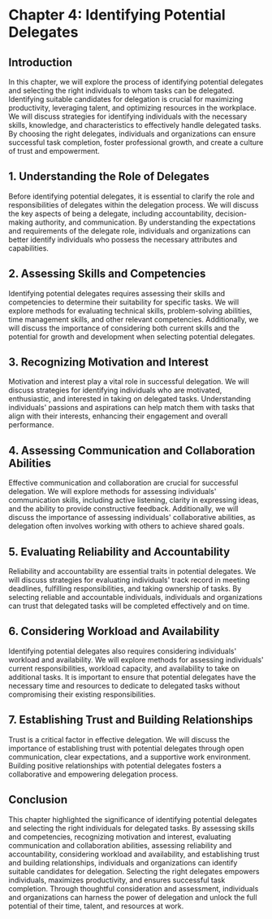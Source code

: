 Chapter 4: Identifying Potential Delegates
==========================================

**Introduction**
----------------

In this chapter, we will explore the process of identifying potential delegates and selecting the right individuals to whom tasks can be delegated. Identifying suitable candidates for delegation is crucial for maximizing productivity, leveraging talent, and optimizing resources in the workplace. We will discuss strategies for identifying individuals with the necessary skills, knowledge, and characteristics to effectively handle delegated tasks. By choosing the right delegates, individuals and organizations can ensure successful task completion, foster professional growth, and create a culture of trust and empowerment.

**1. Understanding the Role of Delegates**
------------------------------------------

Before identifying potential delegates, it is essential to clarify the role and responsibilities of delegates within the delegation process. We will discuss the key aspects of being a delegate, including accountability, decision-making authority, and communication. By understanding the expectations and requirements of the delegate role, individuals and organizations can better identify individuals who possess the necessary attributes and capabilities.

**2. Assessing Skills and Competencies**
----------------------------------------

Identifying potential delegates requires assessing their skills and competencies to determine their suitability for specific tasks. We will explore methods for evaluating technical skills, problem-solving abilities, time management skills, and other relevant competencies. Additionally, we will discuss the importance of considering both current skills and the potential for growth and development when selecting potential delegates.

**3. Recognizing Motivation and Interest**
------------------------------------------

Motivation and interest play a vital role in successful delegation. We will discuss strategies for identifying individuals who are motivated, enthusiastic, and interested in taking on delegated tasks. Understanding individuals' passions and aspirations can help match them with tasks that align with their interests, enhancing their engagement and overall performance.

**4. Assessing Communication and Collaboration Abilities**
----------------------------------------------------------

Effective communication and collaboration are crucial for successful delegation. We will explore methods for assessing individuals' communication skills, including active listening, clarity in expressing ideas, and the ability to provide constructive feedback. Additionally, we will discuss the importance of assessing individuals' collaborative abilities, as delegation often involves working with others to achieve shared goals.

**5. Evaluating Reliability and Accountability**
------------------------------------------------

Reliability and accountability are essential traits in potential delegates. We will discuss strategies for evaluating individuals' track record in meeting deadlines, fulfilling responsibilities, and taking ownership of tasks. By selecting reliable and accountable individuals, individuals and organizations can trust that delegated tasks will be completed effectively and on time.

**6. Considering Workload and Availability**
--------------------------------------------

Identifying potential delegates also requires considering individuals' workload and availability. We will explore methods for assessing individuals' current responsibilities, workload capacity, and availability to take on additional tasks. It is important to ensure that potential delegates have the necessary time and resources to dedicate to delegated tasks without compromising their existing responsibilities.

**7. Establishing Trust and Building Relationships**
----------------------------------------------------

Trust is a critical factor in effective delegation. We will discuss the importance of establishing trust with potential delegates through open communication, clear expectations, and a supportive work environment. Building positive relationships with potential delegates fosters a collaborative and empowering delegation process.

**Conclusion**
--------------

This chapter highlighted the significance of identifying potential delegates and selecting the right individuals for delegated tasks. By assessing skills and competencies, recognizing motivation and interest, evaluating communication and collaboration abilities, assessing reliability and accountability, considering workload and availability, and establishing trust and building relationships, individuals and organizations can identify suitable candidates for delegation. Selecting the right delegates empowers individuals, maximizes productivity, and ensures successful task completion. Through thoughtful consideration and assessment, individuals and organizations can harness the power of delegation and unlock the full potential of their time, talent, and resources at work.
